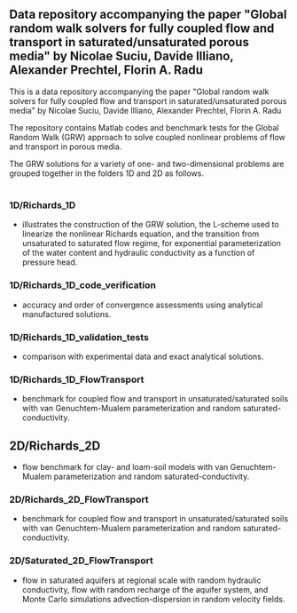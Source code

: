 ## Data repository accompanying the paper "Global random walk solvers for fully coupled flow and transport in saturated/unsaturated porous media" by Nicolae Suciu, Davide Illiano, Alexander Prechtel, Florin A. Radu
This is a data repository accompanying the paper "Global random walk solvers for fully coupled flow and transport in saturated/unsaturated porous media" by Nicolae Suciu, Davide Illiano, Alexander Prechtel, Florin A. Radu

The repository contains Matlab codes and benchmark tests for the Global Random Walk (GRW) approach to solve coupled nonlinear problems of flow and transport in porous media.

The GRW solutions for a variety of one- and two-dimensional problems are grouped together in the folders 1D and 2D as follows.
#
### 1D/Richards_1D
- illustrates the construction of the GRW solution, the L-scheme used to linearize the nonlinear Richards equation, and the transition from unsaturated to saturated flow regime, for exponential parameterization of the water content and hydraulic conductivity as a function of pressure head.
### 1D/Richards_1D_code_verification
- accuracy and order of convergence assessments using analytical manufactured solutions.
### 1D/Richards_1D_validation_tests
- comparison with experimental data and exact analytical solutions.
### 1D/Richards_1D_FlowTransport
- benchmark for coupled flow and transport in unsaturated/saturated soils with van Genuchtem-Mualem parameterization and random saturated-conductivity.
##
## 2D/Richards_2D
- flow benchmark for clay- and loam-soil models with van Genuchtem-Mualem parameterization and random saturated-conductivity.
### 2D/Richards_2D_FlowTransport
- benchmark for coupled flow and transport in unsaturated/saturated soils with van Genuchtem-Mualem parameterization and random saturated-conductivity.
### 2D/Saturated_2D_FlowTransport
- flow in saturated aquifers at regional scale with random hydraulic conductivity, flow with random recharge of the aquifer system, and Monte Carlo simulations advection-dispersion in random velocity fields.
